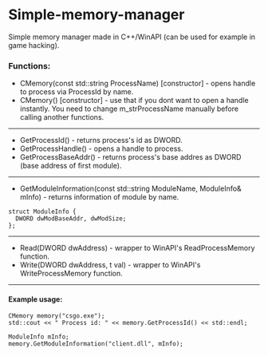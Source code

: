 # Simple-memory-manager
Simple memory manager made in C++/WinAPI (can be used for example in game hacking).

### Functions:
  - CMemory(const std::string ProcessName) [constructor] - opens handle to process via ProcessId by name.
  - CMemory() [constructor] - use that if you dont want to open a handle instantly.
   You need to change m_strProcessName manually before calling another functions.
  
  ***
  
  - GetProcessId() - returns process's id as DWORD.
  - GetProcessHandle() - opens a handle to process.
  - GetProcessBaseAddr() - returns process's base addres as DWORD (base address of first module).
  
  ***
  
  - GetModuleInformation(const std::string ModuleName, ModuleInfo& mInfo) - returns information of module by name.
  
  ```
  struct ModuleInfo {
	DWORD dwModBaseAddr, dwModSize;
  };
  ```
  
  ***
  
  - Read(DWORD dwAddress) - wrapper to WinAPI's ReadProcessMemory function.
  - Write(DWORD dwAddress, t val) - wrapper to WinAPI's WriteProcessMemory function.
  
  ***
  
 #### Example usage:
  ```
  CMemory memory("csgo.exe");
  std::cout << " Process id: " << memory.GetProcessId() << std::endl;
  
  ModuleInfo mInfo;
  memory.GetModuleInformation("client.dll", mInfo);
  ```
